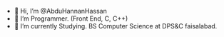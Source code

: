 - 👋 Hi, I’m @AbduHannanHassan
- 👀 I’m Programmer. (Front End, C, C++)
- 🌱 I’m currently Studying. BS Computer Science at DPS&C faisalabad.


<!---
AbduHannanHassan/AbduHannanHassan is a ✨ special ✨ repository because its `README.md` (this file) appears on your GitHub profile.
You can click the Preview link to take a look at your changes.
--->
